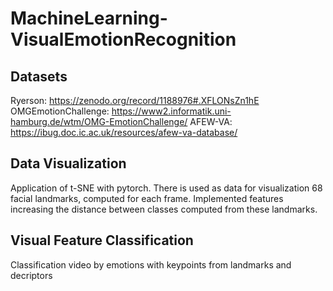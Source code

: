 # MachineLearning-VisualEmotionRecognition

## Datasets
Ryerson: https://zenodo.org/record/1188976#.XFLONsZn1hE
OMGEmotionChallenge: https://www2.informatik.uni-hamburg.de/wtm/OMG-EmotionChallenge/
AFEW-VA: https://ibug.doc.ic.ac.uk/resources/afew-va-database/

## Data Visualization
Application of t-SNE with pytorch. There is used as data for visualization 68 facial landmarks, computed for each frame. 
Implemented features increasing the distance between classes computed from these landmarks. 

## Visual Feature Classification
Classification video by emotions with keypoints from landmarks and decriptors

